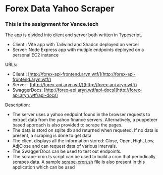 # Forex Data Yahoo Scraper

### This is the assignment for Vance.tech

The app is divided into client and server both written in Typescript.

- Client : Vite app with Tailwind and Shadcn deployed on vercel
- Server: Node Express app with mutiple endpoints deployed on a personal EC2 instance

URLs:

- Client : [http://forex-api-frontend.aryn.wtf/](http://forex-api-frontend.aryn.wtf/)
- Server : [http://forex-api.aryn.wtf/](http://forex-api.aryn.wtf/)
- SwaggerDocs: [http://forex-api.aryn.wtf/api-docs](http://forex-api.aryn.wtf/api-docs)

Description:

- The server uses a yahoo endpoint found in the browser requests to extract data from the yahoo finance servers.
  Alternatively, a puppeteer based approach is also provided to scrape the pages.
- The data is stord on sqlite db and returned when requeted. If no data is present, a scraping is done to get data
- The client displays all the information stored: Close, Open, High, Low, AdjClose and can request data of various intervals.
- The SwaggerDocs can be used to test out endpoints.
- The scrape-cron.ts script can be used to build a cron that periodically scrapes data. A sample [scrape-cron.sh](scrape-cron.sh) file is also present in this application which can be used
